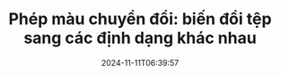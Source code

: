 ---
############################# Static ##########################
layout: "family"
date: 2024-11-11T06:39:57
draft: false

product: "Conversion"
product_tag: "conversion"

############################# Head ############################
head_title: "API Chuyển đổi Tệp | API Nền tảng và Dịch vụ trực tuyến"
head_description: "Chuyển đổi tệp Word, PDF, Excel, Powerpoint hoặc hình ảnh dễ dàng và miễn phí"

############################# Header ##########################
title: "Phép màu chuyển đổi: biến đổi tệp sang các định dạng khác nhau"
description: |
  Chuyển đổi tài liệu một cách dễ dàng từ các định dạng nguồn khác nhau sang các định dạng đích khác nhau. Tận hưởng một loạt các chuyển đổi được hỗ trợ mà không cần phần mềm bổ sung, như MS Office, Apache Open Office, Adobe Acrobat Reader, và nhiều hơn nữa.

  Tải tài liệu từ các nguồn khác nhau, bao gồm tệp, luồng, URL, máy chủ FTP, lưu trữ Amazon S3, Azure Blob, và nhiều hơn nữa.

  Sử dụng bất kỳ loại bộ nhớ cache nào, như Amazon S3, Dropbox, Google Drive, Windows Azure, Redis, hoặc các bộ giao diện cần thiết.

############################# Platforms ############################
supported_platforms:
  enable: true  
  head_title: "Chọn nền tảng của bạn"
  title: "Các nền tảng được hỗ trợ"
  description: "Thư viện GroupDocs.Conversion hỗ trợ các hệ điều hành và framework sau đây"
  details_link_title: "Tìm hiểu thêm"
  items:
    # supported_platforms loop
    - title: ".NET"
      description: "GroupDocs.Conversion for .NET"
      color: "blue"
      tag: "net"
      link: "/conversion/net/"
      features_link: "https://docs.groupdocs.com/conversion/net/system-requirements/"
      features:
        # features loop
        - content: ".NET Framework 4.6.2+  <br>  .NET Core 3.1  <br>  .NET 6+"
          rows: "3"
        # features loop
        - content: "Windows, Linux"
          rows: "1"
        # features loop
        - content: "Hơn 3K cặp chuyển đổi"
          rows: "1"        
    
    # supported_platforms loop
    - title: "Java"
      description: "GroupDocs.Conversion for Java"
      color: "red"
      tag: "java"
      link: "/conversion/java/"
      features_link: "https://docs.groupdocs.com/conversion/java/system-requirements/"
      features:
        # features loop
        - content: "J2SE 8.0 (1.8)+"
          rows: "3"
        # features loop
        - content:  "Windows, Linux, macOS"
          rows: "1"       
        # features loop
        - content: "Hơn 3K cặp chuyển đổi"
          rows: "1"        

    # supported_platforms loop
    - title: "Node.js"
      description: "GroupDocs.Conversion for Node.js"
      color: "green"
      tag: "nodejs-java"
      link: "/conversion/nodejs-java/"
      features_link: "https://docs.groupdocs.com/conversion/nodejs-java/system-requirements/"
      features:
        # features loop
        - content: "Node.js 16+  <br>  and J2SE 8.0 (1.8)+"
          rows: "3"
        # features loop
        - content:  "Windows, Linux, macOS"
          rows: "1"
        # features loop
        - content:  "Hơn 3K cặp chuyển đổi"
          rows: "1"

    # supported_platforms loop
    - title: "Python"
      description: "GroupDocs.Conversion for Python"
      color: "yellow"
      tag: "python-net"
      link: "/conversion/python-net/"
      features_link: "https://docs.groupdocs.com/conversion/python-net/system-requirements/"
      features:
        # features loop
        - content: "Python 3.9+  <br>  and .Net 6+"
          rows: "3"
        # features loop
        - content:  "Windows, macOS"
          rows: "1"
        # features loop
        - content:  "Hơn 3K cặp chuyển đổi"
          rows: "1"


############################# Features ############################

features:
  enable: true
  title: "Bộ tính năng của GroupDocs.Conversion"
  description: "API để chuyển đổi tệp giữa nhiều loại như HTML, PDF, Word, Excel, PNG và nhiều hơn nữa mà không cần phần mềm của bên thứ ba."

  items:
    # feature loop
    - icon: "convert"
      title: "Chuyển đổi tài liệu và hình ảnh"
      content: "Biến đổi các tệp từ nguồn khác nhau sang các định dạng đích khác nhau."

    # feature loop
    - icon: "password"
      title: "Mở các tài liệu bảo mật"
      content: "Chỉ định mật khẩu để mở các tài liệu được mã hóa."

    # feature loop
    - icon: "load"
      title: "Tải tệp từ bất kỳ đâu"
      content: "Tải tài liệu từ nhiều tệp, URL, máy chủ FTP, Amazon S3, và nhiều hơn nữa."
    
    # feature loop
    - icon: "settings"
      title: "Quản lý cài đặt đầu ra"
      content: "Xoay và sắp xếp trang, chỉ định xem có hiển thị ghi chú và bình luận không."


############################# Code samples ############################
code_samples:
  enable: true
  title: "Mẫu mã của GroupDocs.Conversion"
  description: "Một số trường hợp sử dụng của các thao tác GroupDocs.Conversion điển hình trong C#, Java, TypeScript, Python"
  items:
    # code sample loop
    - title: "Chuyển đổi PDF sang DOCX trong vài dòng mã"
      content: |
       Với GroupDocs.Conversion, bạn có thể chuyển đổi tệp PDF sang DOCX một cách dễ dàng - tất cả những gì bạn cần là chỉ một vài dòng mã. Nó cũng không yêu cầu bất kỳ phần mềm của bên thứ ba nào như Microsoft Word hoặc Adobe Acrobat. Dưới đây là một ví dụ về cách thực hiện:
      samples:
        - language: "C#"
          color: "blue"
          content: |
            ```csharp {style=abap}   
            // Tải tệp PDF nguồn
            using (var converter = new GroupDocs.Conversion.Converter("sample.pdf"))
            {
                // Thiết lập các tùy chọn chuyển đổi cho định dạng DOCX
                var options = new WordProcessingConvertOptions();
                // Chuyển đổi sang định dạng DOCX
                converter.Convert("converted.docx", options);
            }
            ```
        - language: "Java"
          color: "red"
          content: |
            ```java {style=abap}   
            import com.groupdocs.conversion.Converter;
            import com.groupdocs.conversion.options.convert.WordProcessingConvertOptions;
            ...
            // Tải tệp PDF nguồn
            Converter converter = new Converter("sample.pdf");
            // Thiết lập các tùy chọn chuyển đổi cho định dạng DOCX
            WordProcessingConvertOptions options = new WordProcessingConvertOptions();
            // Chuyển đổi sang định dạng DOCX
            converter.convert("converted.docx", options);
            ```
        - language: "TypeScript"
          color: "green"
          content: |
            ```javascript {style=abap}  
            // Tải tệp PDF nguồn
            const converter = new groupdocs.conversion.Converter("sample.pdf");
            // Thiết lập các tùy chọn chuyển đổi cho định dạng DOCX
            const options = new groupdocs.conversion.WordProcessingConvertOptions();
            // Chuyển đổi sang định dạng DOCX
            converter.convert("converted.docx", options);
            ```
        - language: "Python"
          color: "yellow"
          content: |
            ```python {style=abap}  
            # Tải tệp PDF nguồn
            converter = Converter("sample.pdf")
            # Thiết lập các tùy chọn chuyển đổi cho định dạng DOCX
            convert_options = WordProcessingConvertOptions()
            # Chuyển đổi sang định dạng DOCX
            converter.convert("converted.docx", convert_options);
            ```


############################# Formats ############################
formats:
  enable: true
  title:  "Hỗ trợ hơn 60 định dạng tệp"
  description: "GroupDocs.Conversion hỗ trợ các thao tác với các [định dạng tệp](https://docs.groupdocs.com/conversion/net/supported-file-formats/) phổ biến nhất."


############################# Metrics ############################

metrics:
  enable: true
  title: "Thống kê chi tiết và thông tin thống kê sâu sắc"
  description: "Đào sâu vào một phân tích chi tiết về các con số quan trọng của chúng tôi, cung cấp thông tin thống kê và thống kê toàn diện về thành tựu, tác động và sự phát triển của chúng tôi."

  items:
    # metrics loop
    - number: "3K+"
      title: "Các cặp chuyển đổi được hỗ trợ"
      content: "Dễ dàng chuyển đổi tệp qua hàng nghìn cặp được hỗ trợ - Microsoft Office, PDF, hình ảnh, video, âm thanh và cơ sở dữ liệu. Hãy trao quyền cho người dùng chuyển đổi linh hoạt các loại tệp đa dạng để linh hoạt và thuận tiện hơn."
    # metrics loop
    - number: "1.0M"
      title: "Tải xuống NuGet"
      content: "Tham gia cùng với những người dùng hài lòng của chúng tôi đã chọn gói NuGet của chúng tôi. Giải pháp của chúng tôi đã trở thành một nguồn lực đáng tin cậy và được chấp nhận rộng rãi trong cộng đồng phát triển, cung cấp tích hợp mượt mà và chức năng có giá trị cho vô số dự án."

    # metrics loop
    - number: "10+"
      title: "Thư viện"
      content: "Sản phẩm của chúng tôi bao gồm hơn 10 thư viện, cung cấp các tính năng tiên tiến để tối ưu hiệu suất. Các thư viện này được thiết kế để đáp ứng các nhu cầu phát triển khác nhau với khả năng vô song."
    
    # metrics loop
    - number: "100+"
      title: "Khách hàng hạnh phúc"
      content: "Sống trong sự xuất sắc, sản phẩm của chúng tôi đã giành được lòng tin của hơn 100 khách hàng hạnh phúc phụ thuộc vào các tính năng mạnh mẽ và hiệu suất đáng tin cậy của nó. Tìm kiếm sự thành công và hiệu quả với giải pháp sáng tạo của chúng tôi."


############################# Customers ############################
# logo size X1 => 170:70  X2 => 340 : 140

customers:
  enable: true
  title: "Khách hàng hạnh phúc của chúng tôi"
  description: "Thư viện GroupDocs được sử dụng bởi các thương hiệu nổi tiếng và xuất sắc trên toàn thế giới."

  items:
    # customers loop
    - title: "BenQ Corporation"
      logo: "benq"
    # customers loop
    - title: "Nasdaq Stock Market"
      logo: "nasdaq"
    # customers loop
    - title: "AT&T Inc."
      logo: "att"
    # customers loop
    - title: "AstraZeneca"
      logo: "astrazeneca"
    # customers loop
    - title: "Central Bank of Argentina"
      logo: "argentinacentralbank"
    # customers loop
    - title: "Roche Holding AG"
      logo: "roche"
    # customers loop
    - title: "Capita"
      logo: "capita"
    # customers loop
    - title: "Axa S.A."
      logo: "axa"
    # customers loop
    - title: "Instructure Inc."
      logo: "instructure"
     # customers loop
    - title: "Wipro"
      logo: "wipro"



############################# Actions ############################

actions:
  enable: true
  title: "Sẵn sàng bắt đầu?"
  description: "Hãy thử các tính năng của GroupDocs.Conversion miễn phí hoặc yêu cầu một giấy phép"

  items:
    #  loop
    - title: ".NET"
      link: "/conversion/net/"
      color: "blue"
    #  loop
    - title: "Java"
      link: "/conversion/java/"
      color: "red"
    #  loop
    - title: "Node.js"
      link: "/conversion/nodejs-java/"
      color: "green"
    #  loop
    - title: "Python"
      link: "/conversion/python-net/"
      color: "yellow"


############################# Faq ############################

faq:
  enable: true
  title: "Câu hỏi và lo ngại phổ biến"
  description: "Tìm câu trả lời cho các thắc mắc phổ biến trong phần Câu hỏi thường gặp của chúng tôi để nhanh chóng giải quyết các thắc mắc và lo ngại của bạn."

  items:
    #  loop
    - question: "Tôi có thể đánh giá sản phẩm GroupDocs trước khi mua không?"
      answer: |
        Có! Tất cả các sản phẩm GroupDocs đều có một phiên bản đánh giá không rủi ro. Chúng tôi khuyến khích mạnh mẽ các nhà phát triển tải xuống và thử nghiệm các API của chúng tôi trước khi mua để đảm bảo rằng chúng sẽ đáp ứng đầy đủ nhu cầu của bạn.
    #  loop
    - question: "GroupDocs có tổ chức trình diễn sản phẩm không?"
      answer: |
        Không, tập trung của chúng tôi là vào các API của chúng tôi và tạo ra các sản phẩm hoạt động nhất và ổn định nhất có thể. Chúng tôi cung cấp các phiên bản dùng thử hoàn toàn chức năng và miễn phí dưới dạng [giấy phép tạm thời](https://purchase.groupdocs.com/temporary-license/) để bạn có thể thử sản phẩm cho riêng mình.
    #  loop
    - question: "Tôi có thể tải sản phẩm ở đâu?"
      answer: |
        Tất cả các sản phẩm đều có sẵn để tải xuống từ [trang web](https://releases.groupdocs.com). Chúng tôi không gửi bản sao vật lý của phần mềm của chúng tôi qua đường bưu điện.    
    #  loop
    - question: "Giấy phép phát triển viên của GroupDocs là cho mỗi người dùng hay cho mỗi người dùng đã đặt tên?"
      answer: |
        Giấy phép phát triển viên của GroupDocs là cho mỗi người dùng,  không phải cho mỗi người dùng đã đặt tên. Chúng tôi hiểu rằng thành viên trong một nhóm lập trình có thể thay đổi theo thời gian và rằng không thực tế phải cập nhật giấy phép mỗi khi điều đó xảy ra.
    #  loop
    - question: "Chúng tôi cần một giấy phép riêng cho máy chủ xây dựng hoặc CI (Continuous Integration) Server của chúng tôi không?"
      answer: |
        Không, chúng tôi rất vui khi khách hàng sử dụng các sản phẩm GroupDocs trên một máy chủ cho mục đích xây dựng giải pháp mà không phải trả thêm phí. Cài đặt này không nên được sử dụng để tránh các điều khoản giấy phép của bạn với GroupDocs và nên tôn trọng bất kỳ hạn chế về việc phân phối hoặc vị trí nào được áp dụng bởi giấy phép bạn đã mua.

############################# Cloud ############################

cloud_links:
  enable: true
  title: "API mức thấp GroupDocs.Conversion"
  description: "Tăng tốc quá trình chuyển đổi tài liệu hoặc hình ảnh trong bất kỳ loại ứng dụng nào với REST API dựa trên đám mây của chúng tôi"

  items:
    #  loop
    - icon: "groupdocs_conversion-for-curl"
      title: "GroupDocs.Conversion Cloud for cURL"
      link: "https://products.groupdocs.cloud/conversion/curl"
      content: "Tận dụng cURL RESTful API để dễ dàng chuyển đổi nhiều định dạng tệp, bao gồm Microsoft Office, PDF, Email, Project, HTML và nhiều hơn nữa trong các ứng dụng của bạn."
    #  loop
    - icon: "groupdocs_conversion-for-net"
      title: "GroupDocs.Conversion Cloud for .NET"
      link: "https://products.groupdocs.cloud/conversion/net"
      content: "Sử dụng .NET REST API để chuyển đổi trơn tru các tệp Microsoft Office, PDF, Email, Project, HTML và các định dạng tệp phổ biến khác trên bất kỳ nền tảng nào với SDK đám mây."
    #  loop
    - icon: "groupdocs_conversion-for-java"
      title: "GroupDocs.Conversion Cloud for Java"
      link: "https://products.groupdocs.cloud/conversion/java"
      content: "Nâng cao ứng dụng Java dựa trên đám mây của bạn với các khả năng chuyển đổi tài liệu tiên tiến, truy cập trên bất kỳ nền tảng nào có khả năng thực hiện cuộc gọi REST API."

############################# Apps ############################

app_links:
  enable: true
  title: "Các ứng dụng không mã hóa GroupDocs.Conversion"
  description: "Ứng dụng trực tuyến cho phép bạn chuyển đổi hơn 100 định dạng tệp phổ biến trong trình duyệt"

  items:
    #  loop
    - icon: "groupdocs_conversion-app"
      title: "GroupDocs.Conversion <br> Total"
      link: "https://products.groupdocs.app/conversion/total"
      content: "Dễ dàng chuyển đổi hơn hàng trăm định dạng sang PDF, XLSX, DOCX, XPS, HTML và nhiều hơn nữa một cách dễ dàng."

    #  loop
    - icon: "groupdocs_words-app"
      title:  "GroupDocs.Conversion <br> DOC to XLS"
      link: "https://products.groupdocs.app/conversion/doc-to-xls"
      content: "Ứng dụng trực tuyến miễn phí để chuyển đổi DOC sang định dạng XLS trực tiếp từ trình duyệt web của bạn."

    #  loop
    - icon: "groupdocs_pdf-app"
      title:  "GroupDocs.Conversion <br> PDF to DOCX"
      link: "https://products.groupdocs.app/conversion/pdf-to-docx"
      content: "Dễ dàng chuyển đổi tài liệu PDF của bạn sang định dạng Word (DOCX) bằng cách tải chúng qua giao diện thân thiện với người dùng của chúng tôi."
    

---